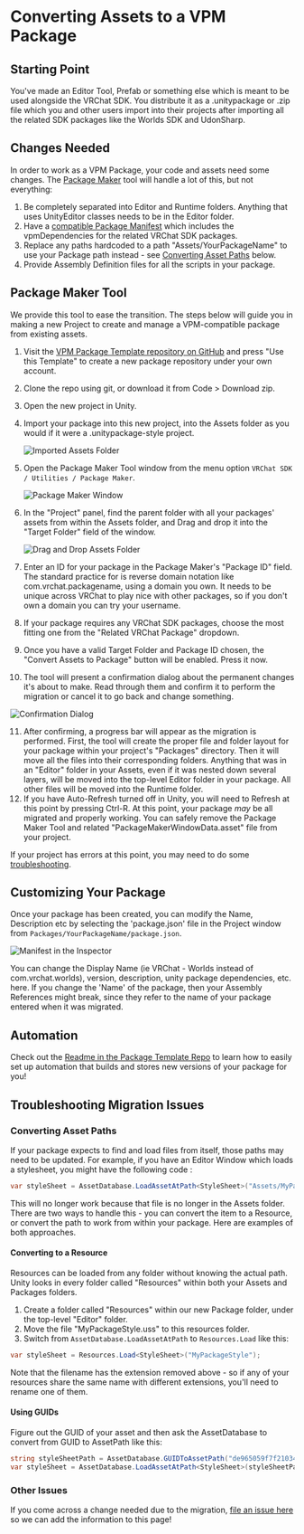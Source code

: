# Converting Assets to a VPM Package

## Starting Point

You've made an Editor Tool, Prefab or something else which is meant to be used alongside the VRChat SDK. You distribute it as a .unitypackage or .zip file which you and other users import into their projects after importing all the related SDK packages like the Worlds SDK and UdonSharp.

## Changes Needed
In order to work as a VPM Package, your code and assets need some changes. The [Package Maker](#package-maker-tool) tool will handle a lot of this, but not everything:
1. Be completely separated into Editor and Runtime folders. Anything that uses UnityEditor classes needs to be in the Editor folder.
2. Have a [compatible Package Manifest](/vcc.docs.vrchat.com/vpm/packages#package-format) which includes the vpmDependencies for the related VRChat SDK packages.
3. Replace any paths hardcoded to a path "Assets/YourPackageName" to use your Package path instead - see [Converting Asset Paths](#converting-asset-paths) below.
4. Provide Assembly Definition files for all the scripts in your package.

## Package Maker Tool

We provide this tool to ease the transition. The steps below will guide you in making a new Project to create and manage a VPM-compatible package from existing assets.
1. Visit the [VPM Package Template repository on GitHub](https://github.com/vrchat-community/template-package) and press "Use this Template" to create a new package repository under your own account.
2. Clone the repo using git, or download it from Code > Download zip.
3. Open the new project in Unity.
4. Import your package into this new project, into the Assets folder as you would if it were a .unitypackage-style project.

    ![Imported Assets Folder](/vcc.docs.vrchat.com/images/package-maker/folder-imported.png)

5. Open the Package Maker Tool window from the menu option `VRChat SDK / Utilities / Package Maker`. 

   ![Package Maker Window](/vcc.docs.vrchat.com/images/package-maker/window.png)

6. In the "Project" panel, find the parent folder with all your packages' assets from within the Assets folder, and Drag and drop it into the "Target Folder" field of the window.

   ![Drag and Drop Assets Folder](/vcc.docs.vrchat.com/images/package-maker/drag-drop-folder.png)

7. Enter an ID for your package in the Package Maker's "Package ID" field. The standard practice for is reverse domain notation like com.vrchat.packagename, using a domain you own. It needs to be unique across VRChat to play nice with other packages, so if you don't own a domain you can try your username.
8. If your package requires any VRChat SDK packages, choose the most fitting one from the "Related VRChat Package" dropdown.
9. Once you have a valid Target Folder and Package ID chosen, the "Convert Assets to Package" button will be enabled. Press it now.
10. The tool will present a confirmation dialog about the permanent changes it's about to make. Read through them and confirm it to perform the migration or cancel it to go back and change something.

   ![Confirmation Dialog](/vcc.docs.vrchat.com/images/package-maker/confirm.png)

11. After confirming, a progress bar will appear as the migration is performed. First, the tool will create the proper file and folder layout for your package within your project's "Packages" directory. Then it will move all the files into their corresponding folders. Anything that was in an "Editor" folder in your Assets, even if it was nested down several layers, will be moved into the top-level Editor folder in your package. All other files will be moved into the Runtime folder.
12. If you have Auto-Refresh turned off in Unity, you will need to Refresh at this point by pressing Ctrl-R. At this point, your package _may_ be all migrated and properly working. You can safely remove the Package Maker Tool and related "PackageMakerWindowData.asset" file from your project.

If your project has errors at this point, you may need to do some [troubleshooting](#troubleshooting-migration-issues).

## Customizing Your Package
Once your package has been created, you can modify the Name, Description etc by selecting the 'package.json' file in the Project window from `Packages/YourPackageName/package.json`.

![Manifest in the Inspector](/vcc.docs.vrchat.com/images/package-maker/manifest-inspector.png)

You can change the Display Name (ie VRChat - Worlds instead of com.vrchat.worlds), version, description, unity package dependencies, etc. here. If you change the 'Name' of the package, then your Assembly References might break, since they refer to the name of your package entered when it was migrated.

## Automation

Check out the [Readme in the Package Template Repo](https://github.com/vrchat-community/template-package/blob/main/README.md) to learn how to easily set up automation that builds and stores new versions of your package for you!

## Troubleshooting Migration Issues

### Converting Asset Paths
If your package expects to find and load files from itself, those paths may need to be updated. For example, if you have an Editor Window which loads a stylesheet, you might have the following code :
```c#
var styleSheet = AssetDatabase.LoadAssetAtPath<StyleSheet>("Assets/MyPackage/Editor/MyPackageStyle.uss");
```
This will no longer work because that file is no longer in the Assets folder. There are two ways to handle this - you can convert the item to a Resource, or convert the path to work from within your package. Here are examples of both approaches.

#### Converting to a Resource

Resources can be loaded from any folder without knowing the actual path. Unity looks in every folder called "Resources" within both your Assets and Packages folders.
1. Create a folder called "Resources" within our new Package folder, under the top-level "Editor" folder.
2. Move the file "MyPackageStyle.uss" to this resources folder.
3. Switch from `AssetDatabase.LoadAssetAtPath` to `Resources.Load` like this:

```c#
var styleSheet = Resources.Load<StyleSheet>("MyPackageStyle");
```
Note that the filename has the extension removed above - so if any of your resources share the same name with different extensions, you'll need to rename one of them.

#### Using GUIDs

Figure out the GUID of your asset and then ask the AssetDatabase to convert from GUID to AssetPath like this:
```c#
string styleSheetPath = AssetDatabase.GUIDToAssetPath("de965059f7f21034b8c112bfc7a0dc5f");
var styleSheet = AssetDatabase.LoadAssetAtPath<StyleSheet>(styleSheetPath);
```

### Other Issues
If you come across a change needed due to the migration, [file an issue here](https://github.com/vrchat-community/vpm-package-maker/issues) so we can add the information to this page!